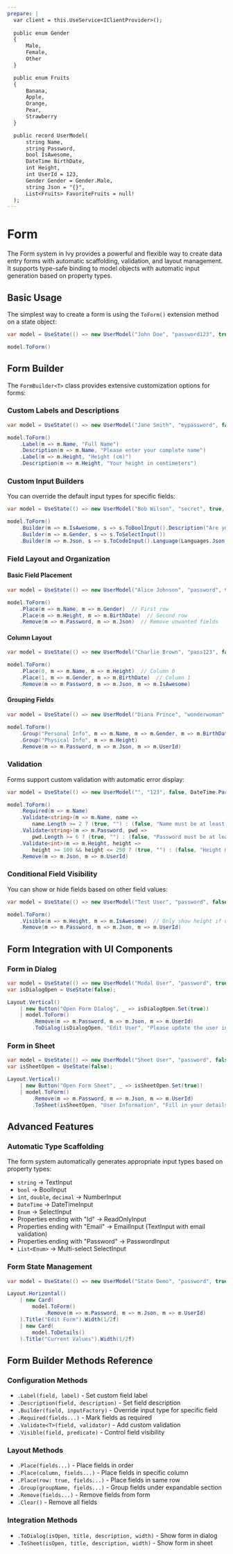 ```yaml
---
prepare: |
  var client = this.UseService<IClientProvider>();
  
  public enum Gender
  {
      Male,
      Female,
      Other
  }

  public enum Fruits
  {
      Banana,
      Apple,
      Orange,
      Pear,
      Strawberry
  }

  public record UserModel(
      string Name, 
      string Password, 
      bool IsAwesome, 
      DateTime BirthDate, 
      int Height, 
      int UserId = 123, 
      Gender Gender = Gender.Male, 
      string Json = "{}", 
      List<Fruits> FavoriteFruits = null!
  );
---
```


# Form

The Form system in Ivy provides a powerful and flexible way to create data entry forms with automatic scaffolding, validation, and layout management. It supports type-safe binding to model objects with automatic input generation based on property types.

## Basic Usage

The simplest way to create a form is using the `ToForm()` extension method on a state object:

```csharp demo-below
var model = UseState(() => new UserModel("John Doe", "password123", true, DateTime.Parse("1990-01-01"), 180));

model.ToForm()
```

## Form Builder

The `FormBuilder<T>` class provides extensive customization options for forms:

### Custom Labels and Descriptions

```csharp demo-below
var model = UseState(() => new UserModel("Jane Smith", "mypassword", false, DateTime.Parse("1985-05-15"), 165));

model.ToForm()
    .Label(m => m.Name, "Full Name")
    .Description(m => m.Name, "Please enter your complete name")
    .Label(m => m.Height, "Height (cm)")
    .Description(m => m.Height, "Your height in centimeters")
```

### Custom Input Builders

You can override the default input types for specific fields:

```csharp demo-below
var model = UseState(() => new UserModel("Bob Wilson", "secret", true, DateTime.Parse("1992-03-20"), 175));

model.ToForm()
    .Builder(m => m.IsAwesome, s => s.ToBoolInput().Description("Are you awesome?"))
    .Builder(m => m.Gender, s => s.ToSelectInput())
    .Builder(m => m.Json, s => s.ToCodeInput().Language(Languages.Json))
```

### Field Layout and Organization

#### Basic Field Placement

```csharp demo-below
var model = UseState(() => new UserModel("Alice Johnson", "password", true, DateTime.Parse("1988-12-10"), 170));

model.ToForm()
    .Place(m => m.Name, m => m.Gender)  // First row
    .Place(m => m.Height, m => m.BirthDate)  // Second row
    .Remove(m => m.Password, m => m.Json)  // Remove unwanted fields
```

#### Column Layout

```csharp demo-below
var model = UseState(() => new UserModel("Charlie Brown", "pass123", false, DateTime.Parse("1995-07-08"), 178));

model.ToForm()
    .Place(0, m => m.Name, m => m.Height)  // Column 0
    .Place(1, m => m.Gender, m => m.BirthDate)  // Column 1
    .Remove(m => m.Password, m => m.Json, m => m.IsAwesome)
```

#### Grouping Fields

```csharp demo-below
var model = UseState(() => new UserModel("Diana Prince", "wonderwoman", true, DateTime.Parse("1984-06-01"), 168));

model.ToForm()
    .Group("Personal Info", m => m.Name, m => m.Gender, m => m.BirthDate)
    .Group("Physical Info", m => m.Height)
    .Remove(m => m.Password, m => m.Json, m => m.UserId)
```

### Validation

Forms support custom validation with automatic error display:

```csharp demo
var model = UseState(() => new UserModel("", "123", false, DateTime.Parse("2010-01-01"), 50));

model.ToForm()
    .Required(m => m.Name)
    .Validate<string>(m => m.Name, name => 
        name.Length >= 2 ? (true, "") : (false, "Name must be at least 2 characters"))
    .Validate<string>(m => m.Password, pwd => 
        pwd.Length >= 6 ? (true, "") : (false, "Password must be at least 6 characters"))
    .Validate<int>(m => m.Height, height => 
        height >= 100 && height <= 250 ? (true, "") : (false, "Height must be between 100-250 cm"))
    .Remove(m => m.Json, m => m.UserId)
```

### Conditional Field Visibility

You can show or hide fields based on other field values:

```csharp demo
var model = UseState(() => new UserModel("Test User", "password", false, DateTime.Parse("1990-01-01"), 175));

model.ToForm()
    .Visible(m => m.Height, m => m.IsAwesome)  // Only show height if user is awesome
    .Remove(m => m.Password, m => m.Json, m => m.UserId)
```

## Form Integration with UI Components

### Form in Dialog

```csharp demo
var model = UseState(() => new UserModel("Modal User", "password", true, DateTime.Parse("1987-04-12"), 172));
var isDialogOpen = UseState(false);

Layout.Vertical()
    | new Button("Open Form Dialog", _ => isDialogOpen.Set(true))
    | model.ToForm()
        .Remove(m => m.Password, m => m.Json, m => m.UserId)
        .ToDialog(isDialogOpen, "Edit User", "Please update the user information.", width: Size.Units(400))
```

### Form in Sheet

```csharp demo
var model = UseState(() => new UserModel("Sheet User", "password", false, DateTime.Parse("1993-09-25"), 168));
var isSheetOpen = UseState(false);

Layout.Vertical()
    | new Button("Open Form Sheet", _ => isSheetOpen.Set(true))
    | model.ToForm()
        .Remove(m => m.Password, m => m.Json, m => m.UserId)
        .ToSheet(isSheetOpen, "User Information", "Fill in your details below.")
```

## Advanced Features

### Automatic Type Scaffolding

The form system automatically generates appropriate input types based on property types:

- `string` → TextInput
- `bool` → BoolInput  
- `int`, `double`, `decimal` → NumberInput
- `DateTime` → DateTimeInput
- `Enum` → SelectInput
- Properties ending with "Id" → ReadOnlyInput
- Properties ending with "Email" → EmailInput (TextInput with email validation)
- Properties ending with "Password" → PasswordInput
- `List<Enum>` → Multi-select SelectInput

### Form State Management

```csharp demo
var model = UseState(() => new UserModel("State Demo", "password", true, DateTime.Parse("1991-11-30"), 175));

Layout.Horizontal()
    | new Card(
        model.ToForm()
            .Remove(m => m.Password, m => m.Json, m => m.UserId)
    ).Title("Edit Form").Width(1/2f)
    | new Card(
        model.ToDetails()
    ).Title("Current Values").Width(1/2f)
```

## Form Builder Methods Reference

### Configuration Methods
- `.Label(field, label)` - Set custom field label
- `.Description(field, description)` - Set field description
- `.Builder(field, inputFactory)` - Override input type for specific field
- `.Required(fields...)` - Mark fields as required
- `.Validate<T>(field, validator)` - Add custom validation
- `.Visible(field, predicate)` - Control field visibility

### Layout Methods
- `.Place(fields...)` - Place fields in order
- `.Place(column, fields...)` - Place fields in specific column
- `.Place(row: true, fields...)` - Place fields in same row
- `.Group(groupName, fields...)` - Group fields under expandable section
- `.Remove(fields...)` - Remove fields from form
- `.Clear()` - Remove all fields

### Integration Methods
- `.ToDialog(isOpen, title, description, width)` - Show form in dialog
- `.ToSheet(isOpen, title, description, width)` - Show form in sheet

<WidgetDocs Type="Ivy.Form" ExtensionTypes="Ivy.Views.Forms.FormExtensions;Ivy.Views.Forms.UseFormExtensions" SourceUrl="https://github.com/Ivy-Interactive/Ivy-Framework/blob/main/Ivy/Widgets/Forms/Form.cs"/>
